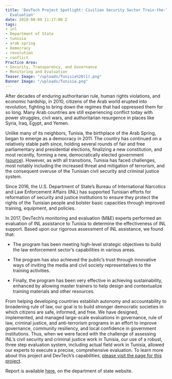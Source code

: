 ```yaml
---
title: 'DevTech Project Spotlight: Civilian Security Sector Train-the-Trainer Performance
  Evaluation'
date: 2018-08-09 11:17:00 Z
tags:
- inl
- Department of State
- tunisia
- arab spring
- Democracy
- revolution
- conflict
Practice Area:
- Security, Transparency, and Governance
- Monitoring and Evaluation
Teaser Image: "/uploads/Tunisia%20(1).png"
Banner Image: "/uploads/Tunisia.png"
---
```


After decades of enduring authoritarian rule, human rights violations, and economic hardship, in 2010, citizens of the Arab world erupted into revolution, fighting to bring down the regimes that had oppressed them for so long. Many Arab countries are still experiencing conflict today with power struggles, civil wars, and authoritarian resurgence in places like Syria, Iraq, Egypt, and Yemen. 

Unlike many of its neighbors, Tunisia, the birthplace of the Arab Spring, began to emerge as a democracy in 2011. The country has continued on a relatively stable path since, holding several rounds of fair and free parliamentary and presidential elections, finalizing a new constitution, and most recently, forming a new, democratically elected government ([source](https://tn.usembassy.gov/embassy/tunis/inl-section/)). However, as with all transitions, Tunisia has faced challenges, most notably including the increased threat and mitigation of terrorism, and the consequent overuse of the Tunisian civil security and criminal justice system.  

Since 2016, the U.S. Department of State’s Bureau of International Narcotics and Law Enforcement Affairs (INL) has supported Tunisian efforts for reformation of security and justice institutions to ensure they protect the rights of the Tunisian people and bolster basic capacities through improved training, equipment, and policies. 

In 2017, DevTech’s monitoring and evaluation (M&E) experts performed an evaluation of INL assistance to Tunisia to determine the effectiveness of INL support. Based upon our rigorous assessment of INL assistance, we found that: 

* The program has been meeting high-level strategic objectives to build the law enforcement sector’s capabilities in various areas. 

* The program has also achieved the public’s trust through innovative ways of inviting the media and civil society representatives to the training activities. 

* Finally, the program has been very effective in achieving sustainability, enhanced by allowing master trainers to help design and contextualize training materials and other resources. 

From helping developing countries establish autonomy and accountability to broadening rule of law, our goal is to build stronger democratic societies in which citizens are safe, informed, and free. We have designed, implemented, and managed large-scale evaluations in governance, rule of law, criminal justice, and anti-terrorism programs in an effort to improve governance, community resiliency, and local confidence in government institutions. Thus, when we were faced with the challenge of assessing INL’s civil security and criminal justice work in Tunisia, our use of a robust, three step evaluation system, including actual field work in Tunisia, allowed our experts to execute a precise, comprehensive evaluation. To learn more about this project and DevTech’s capabilities, [please visit the page for this project](http://devtechsys.com/projects/Civilian-Security-Sector-Train/).  

Report is available [here](https://www.state.gov/documents/organization/279734.pdf), on the department of state website.
